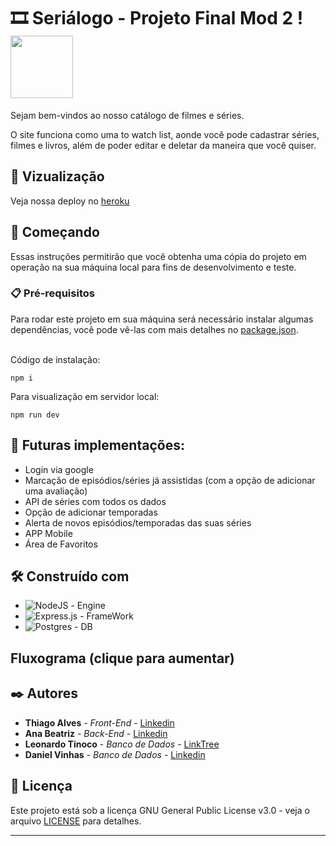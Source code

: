 # 🎞 Seriálogo - Projeto Final Mod 2 ! <img src="https://user-images.githubusercontent.com/95504029/151560441-2e792d97-fd65-462c-8fd7-70f581de5674.gif" width="100">

Sejam bem-vindos ao nosso catálogo de filmes e séries. <br>

O site funciona como uma to watch list, aonde você pode cadastrar séries, filmes e livros, além de poder editar e deletar da maneira que você quiser.

## 👀 Vizualização

Veja nossa deploy no [heroku](https://mod2-proj-final.herokuapp.com)

## 🚀 Começando

Essas instruções permitirão que você obtenha uma cópia do projeto em operação na sua máquina local para fins de desenvolvimento e teste.


### 📋 Pré-requisitos

Para rodar este projeto em sua máquina será necessário instalar algumas dependências, você pode vê-las com mais detalhes no [package.json](https://github.com/leotinoco7/MOD2-Proj-Final/blob/main/package.json). <br><br>

Código de instalação:

```
npm i 
```
Para visualização em servidor local:
```
npm run dev
```

## 🛒 Futuras implementações:

* Login via google
* Marcação de episódios/séries já assistidas (com a opção de adicionar uma avaliação)
* API de séries com todos os dados
* Opção de adicionar temporadas
* Alerta de novos episódios/temporadas
das suas séries
* APP Mobile
* Área de Favoritos

## 🛠️ Construído com

* ![NodeJS](https://img.shields.io/badge/node.js-6DA55F?style=for-the-badge&logo=node.js&logoColor=white) - Engine
* ![Express.js](https://img.shields.io/badge/express.js-%23404d59.svg?style=for-the-badge&logo=express&logoColor=%2361DAFB) - FrameWork
* ![Postgres](https://img.shields.io/badge/postgres-%23316192.svg?style=for-the-badge&logo=postgresql&logoColor=white) - DB

## Fluxograma (clique para aumentar)

## ✒️ Autores

* **Thiago Alves** - *Front-End* - [Linkedin](https://www.linkedin.com/in/thiago-alves-b05ab2b0/)
* **Ana Beatriz** - *Back-End* - [Linkedin](https://www.linkedin.com/in/anabeatrizalmeida/)
* **Leonardo Tinoco** - *Banco de Dados* - [LinkTree](https://linktr.ee/leotinoco7)
* **Daniel Vinhas** - *Banco de Dados* - [Linkedin](https://www.linkedin.com/in/vinhasdaniel/)


## 📄 Licença

Este projeto está sob a licença GNU General Public License v3.0 - veja o arquivo [LICENSE](https://github.com/leotinoco7/MOD2-Proj-Final/blob/main/LICENSE) para detalhes.

---
